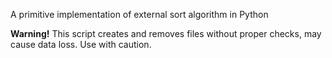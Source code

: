 A primitive implementation of external sort algorithm in Python

**Warning!** This script creates and removes files without proper checks, may cause data loss. Use with caution.
